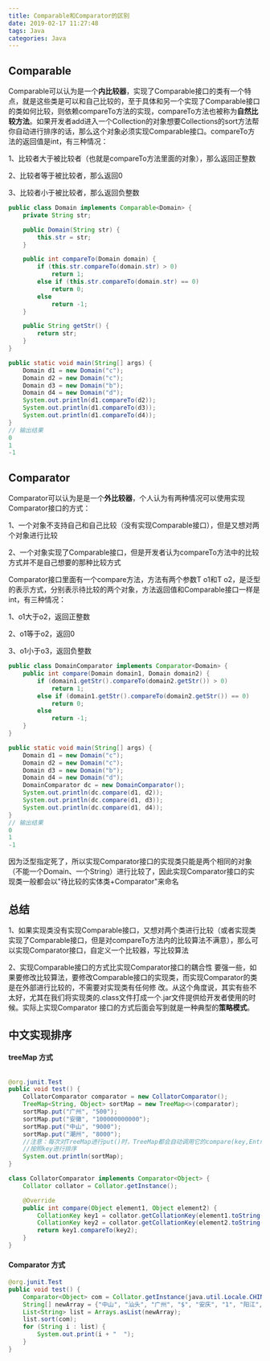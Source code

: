 ```yaml
---
title: Comparable和Comparator的区别
date: 2019-02-17 11:27:48
tags: Java
categories: Java
---
```


## **Comparable**

Comparable可以认为是一个**内比较器**，实现了Comparable接口的类有一个特点，就是这些类是可以和自己比较的，至于具体和另一个实现了Comparable接口的类如何比较，则依赖compareTo方法的实现，compareTo方法也被称为**自然比较方法**。如果开发者add进入一个Collection的对象想要Collections的sort方法帮你自动进行排序的话，那么这个对象必须实现Comparable接口。compareTo方法的返回值是int，有三种情况：

1、比较者大于被比较者（也就是compareTo方法里面的对象），那么返回正整数

2、比较者等于被比较者，那么返回0

3、比较者小于被比较者，那么返回负整数

```java
public class Domain implements Comparable<Domain> {
    private String str;

    public Domain(String str) {
        this.str = str;
    }

    public int compareTo(Domain domain) {
        if (this.str.compareTo(domain.str) > 0)
            return 1;
        else if (this.str.compareTo(domain.str) == 0)
            return 0;
        else
            return -1;
    }

    public String getStr() {
        return str;
    }
}

public static void main(String[] args) {
    Domain d1 = new Domain("c");
    Domain d2 = new Domain("c");
    Domain d3 = new Domain("b");
    Domain d4 = new Domain("d");
    System.out.println(d1.compareTo(d2));
    System.out.println(d1.compareTo(d3));
    System.out.println(d1.compareTo(d4));
}
// 输出结果
0
1
-1
```

## Comparator

Comparator可以认为是是一个**外比较器**，个人认为有两种情况可以使用实现Comparator接口的方式：

1、一个对象不支持自己和自己比较（没有实现Comparable接口），但是又想对两个对象进行比较

2、一个对象实现了Comparable接口，但是开发者认为compareTo方法中的比较方式并不是自己想要的那种比较方式

Comparator接口里面有一个compare方法，方法有两个参数T o1和T o2，是泛型的表示方式，分别表示待比较的两个对象，方法返回值和Comparable接口一样是int，有三种情况：

1、o1大于o2，返回正整数

2、o1等于o2，返回0

3、o1小于o3，返回负整数

```java
public class DomainComparator implements Comparator<Domain> {
    public int compare(Domain domain1, Domain domain2) {
        if (domain1.getStr().compareTo(domain2.getStr()) > 0)
            return 1;
        else if (domain1.getStr().compareTo(domain2.getStr()) == 0)
            return 0;
        else
            return -1;
    }
}

public static void main(String[] args) {
    Domain d1 = new Domain("c");
    Domain d2 = new Domain("c");
    Domain d3 = new Domain("b");
    Domain d4 = new Domain("d");
    DomainComparator dc = new DomainComparator();
    System.out.println(dc.compare(d1, d2));
    System.out.println(dc.compare(d1, d3));
    System.out.println(dc.compare(d1, d4));
}
// 输出结果
0
1
-1
```

因为泛型指定死了，所以实现Comparator接口的实现类只能是两个相同的对象（不能一个Domain、一个String）进行比较了，因此实现Comparator接口的实现类一般都会以"待比较的实体类+Comparator"来命名

## 总结

1、如果实现类没有实现Comparable接口，又想对两个类进行比较（或者实现类实现了Comparable接口，但是对compareTo方法内的比较算法不满意），那么可以实现Comparator接口，自定义一个比较器，写比较算法

2、实现Comparable接口的方式比实现Comparator接口的耦合性 要强一些，如果要修改比较算法，要修改Comparable接口的实现类，而实现Comparator的类是在外部进行比较的，不需要对实现类有任何修 改。从这个角度说，其实有些不太好，尤其在我们将实现类的.class文件打成一个.jar文件提供给开发者使用的时候。实际上实现Comparator 接口的方式后面会写到就是一种典型的**策略模式**。



## 中文实现排序

#### treeMap 方式

```java

@org.junit.Test
public void test() {
    CollatorComparator comparator = new CollatorComparator();
    TreeMap<String, Object> sortMap = new TreeMap<>(comparator);
    sortMap.put("广州", "500");
    sortMap.put("安徽", "100000000000");
    sortMap.put("中山", "9000");
    sortMap.put("潮州", "8000");
    //注意：每次对TreeMap进行put()时，TreeMap都会自动调用它的compare(key,Entry.key)
    //按照key进行排序
    System.out.println(sortMap);
}

class CollatorComparator implements Comparator<Object> {
    Collator collator = Collator.getInstance();

    @Override
    public int compare(Object element1, Object element2) {
        CollationKey key1 = collator.getCollationKey(element1.toString());
        CollationKey key2 = collator.getCollationKey(element2.toString());
        return key1.compareTo(key2);
    }
}

```

#### Comparator 方式
```java
@org.junit.Test
public void test() {
    Comparator<Object> com = Collator.getInstance(java.util.Locale.CHINA);
    String[] newArray = {"中山", "汕头", "广州", "$", "安庆", "1", "阳江", "z", "南京", "武汉", "北京", "安阳", "北方"};
    List<String> list = Arrays.asList(newArray);
    list.sort(com);
    for (String i : list) {
        System.out.print(i + "  ");
    }
}
```